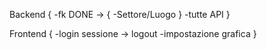 Backend {
  -fk DONE -> {
      -Settore/Luogo
      }
  -tutte API
}

Frontend {
  -login sessione -> logout
  -impostazione grafica
}